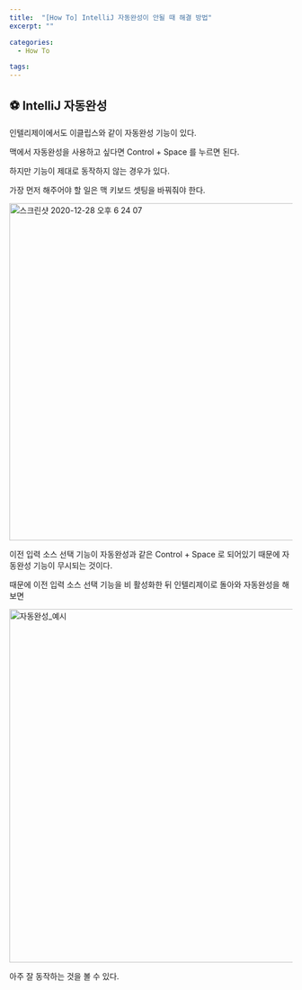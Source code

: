 ```yaml
---
title:  "[How To] IntelliJ 자동완성이 안될 때 해결 방법"
excerpt: ""

categories:
  - How To

tags:
---
```


##  ⚽️ IntelliJ 자동완성

인텔리제이에서도 이클립스와 같이 자동완성 기능이 있다.

맥에서 자동완성을 사용하고 싶다면 Control + Space 를 누르면 된다.

하지만 기능이 제대로 동작하지 않는 경우가 있다.

가장 먼저 해주어야 할 일은 맥 키보드 셋팅을 바꿔줘야 한다.

<img width="600" alt="스크린샷 2020-12-28 오후 6 24 07" src="https://user-images.githubusercontent.com/54533309/103204097-e2aec480-4939-11eb-8d5b-790e24306a50.png">

이전 입력 소스 선택 기능이 자동완성과 같은 Control + Space 로 되어있기 때문에 자동완성 기능이 무시되는 것이다.

때문에 이전 입력 소스 선택 기능을 비 활성화한 뒤 인텔리제이로 돌아와 자동완성을 해보면

<img width="629" alt="자동완성_예시" src="https://user-images.githubusercontent.com/54533309/103204358-86987000-493a-11eb-80ca-f762390b37bc.png">

아주 잘 동작하는 것을 볼 수 있다.

<br>